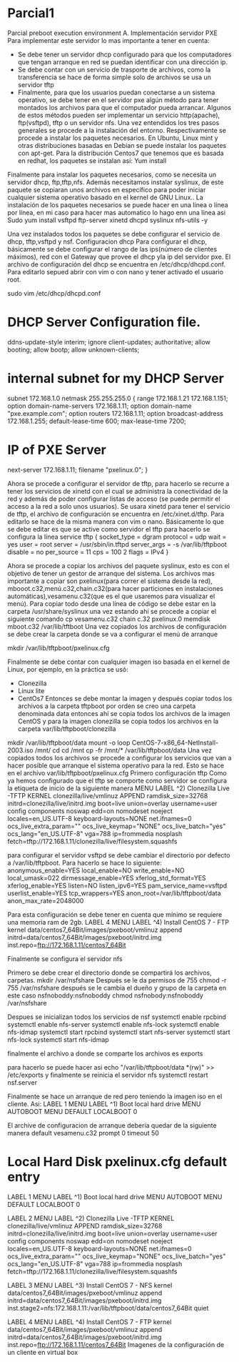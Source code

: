 # Parcial1
Parcial preboot execution environment
A.	Implementación servidor PXE
Para implementar este servidor lo mas importante a tener en cuenta:
-	Se debe tener un servidor dhcp configurado para que los computadores que tengan arranque en red se puedan identificar con una dirección ip.
-	Se debe contar con un servicio de trasporte de archivos, como la transferencia se hace de forma simple solo de archivos se usa un servidor tftp
-	Finalmente, para que los usuarios puedan conectarse a un sistema operativo, se debe tener en el servidor pxe algún método para tener montados los archivos para que el computador pueda arrancar. Algunos de estos métodos pueden ser implementar un servicio http(apache), ftp(vsftpd), tftp o un servidor nfs.
Una vez entendidos los tres pasos generales se procede a la instalación del entorno. Respectivamente se procede a instalar los paquetes necesarios.
En Ubuntu, Linux mint y otras distribuciones basadas en Debian se puede instalar los paquetes con apt-get. Para la distribución Centos7 que tenemos que es basada en redhat, los paquetes se instalan así:
Yum install

Finalmente para instalar los paquetes necesarios, como se necesita un servidor dhcp, ftp,tftp,nfs. Además necesitamos instalar syslinux, de este paquete se copiaran unos archivos en específico para poder iniciar cualquier sistema operativo basado en el kernel de GNU Linux..
La instalación de los paquetes necesarios se puede hacer en una línea o línea por línea, en mi caso para hacer mas automatico lo hago enn una línea asi
Sudo yum install vsftpd ftp-server xinetd dhcpd syslinux nfs-utils -y

Una vez instalados todos los paquetes se debe configurar el servicio de dhcp, tftp,vsftpd y nsf. 
Configuracion dhcp
Para configurar el dhcp, básicamente se debe configurar el rango de las ips(número de clientes máximos), red con el Gateway que provee el dhcp yla ip del servidor pxe. El archivo de configuración del dhcp se encuentra en /etc/dhcp/dhcpd.conf. Para editarlo sepued abrir con vim o con nano y tener activado el usuario root.

sudo vim /etc/dhcp/dhcpd.conf

# DHCP Server Configuration file.

ddns-update-style interim;
ignore client-updates;
authoritative;
allow booting;
allow bootp;
allow unknown-clients;

# internal subnet for my DHCP Server
subnet 172.168.1.0 netmask 255.255.255.0 {
range 172.168.1.21 172.168.1.151;
option domain-name-servers 172.168.1.11;
option domain-name "pxe.example.com";
option routers 172.168.1.11;
option broadcast-address 172.168.1.255;
default-lease-time 600;
max-lease-time 7200;

# IP of PXE Server
next-server 172.168.1.11;
filename "pxelinux.0";
}

Ahora se procede a configurar el servidor de tftp, para hacerlo se recurre a tener los servicios de xinetd con el cual se administra la conectividad de la red y además de poder configurar listas de acceso (se puede permitir el acceso a la red a solo unos usuarios). Se usara xinetd para tener el servicio de tftp, el archivo de configuración se encuentra en  /etc/xinet.d/tftp. Para editarlo se hace de la misma manera con vim o nano. Básicamente lo que se debe editar es que se active como servidor el tftp para hacerlo se configura la línea
service tftp
{
 socket_type = dgram
 protocol    = udp
 wait        = yes
 user        = root
 server      = /usr/sbin/in.tftpd
 server_args = -s /var/lib/tftpboot
 disable     = no
 per_source  = 11
 cps         = 100 2
 flags       = IPv4
}

Ahora se procede a copiar los archivos del paquete syslinux, esto es con el objetivo de tener un gestor de arranque del sistema. Los archivos mas importante a copiar son pxelinux(para correr el sistema desde la red), mbooot.c32,menú.c32,chain.c32(para hacer particiones en instalaciones automáticas),vesamenu.c32(que es el que usaremos para visualizar el menú). Para copiar todo desde una línea de código se debe estar en la carpeta /usr/share/syslinux una vez estando ahí se procede a copiar el siguiente comando
cp vesamenu.c32 chain c.32 pxelinux.0 memdisk mboot.c32 /var/lib/tftboot
Una vez copiados los archivos de configuración se debe crear la carpeta donde se va a configurar el menú de arranque

mkdir /var/lib/tftpboot/pxelinux.cfg

Finalmente se debe contar con cualquier imagen iso basada en el kernel de Linux, por ejemplo, en la práctica se usó:
-	Clonezilla
-	Linux lite
-	CentOs7
Entonces se debe montar la imagen y después copiar todos los archivos a la carpeta tftpboot por orden se creo una carpeta denominada data entonces ahí se copia todos los archivos de la imagen CentOS y para la imagen clonezilla se copia todos los archivos en la carpeta var/lib/tftpboot/clonezilla

mkdir /var/lib/tftpboot/data
mount -o loop CentOS-7-x86_64-NetInstall-2003.iso /mnt/ 
cd 
cd /mnt
cp -fr /mnt/* /var/lib/tftpboot/data
Una vez copiados todos los archivos se procede a configurar los servicios que van a hacer posible que arranque el sistema operativo para la red. Esto se hace en el archivo var/lib/tftpboot/pxelinux.cfg
Primero configuración tftp
Como ya hemos configurado que el tftp se comporte como servidor se configura la etiqueta de inicio de la siguiente manera
MENU LABEL ^2) Clonezilla Live -TFTP
    KERNEL clonezilla/live/vmlinuz
    APPEND ramdisk_size=32768 initrd=clonezilla/live/initrd.img boot=live union=overlay username=user config components noswap edd=on nomodeset noeject locales=en_US.UTF-8 keyboard-layouts=NONE net.ifnames=0 ocs_live_extra_param="" ocs_live_keymap="NONE" ocs_live_batch="yes" ocs_lang="en_US.UTF-8" vga=788 ip=frommedia nosplash  fetch=tftp://172.168.1.11/clonezilla/live/filesystem.squashfs

para configurar el servidor vsftpd se debe cambiar el directorio por defecto a /var/lib/tftpboot. Para hacerlo se hace lo siguiente:
anonymous_enable=YES
local_enable=NO write_enable=NO
local_umask=022
dirmessage_enable=YES xferlog_std_format=YES
xferlog_enable=YES
listen=NO
listen_ipv6=YES
pam_service_name=vsftpd
userlist_enable=YES
tcp_wrappers=YES
anon_root=/var/lib/tftpboot/data
anon_max_rate=2048000

Para esta configuración se debe tener en cuenta que mínimo se requiere una memoria ram de 2gb.
LABEL 4
    MENU LABEL ^4) Install CentOS 7 - FTP
    kernel data/centos7_64Bit/images/pxeboot/vmlinuz
    append initrd=data/centos7_64Bit/images/pxeboot/initrd.img inst.repo=ftp://172.168.1.11/centos7_64Bit

Finalmente se configura el servidor nfs 

Primero se debe crear el directorio donde se compartirá los archivos, carpetas.
mkdir /var/nsfshare
Después se le da permisos de 755
chmod -r 755 /var/nsfshare
después se le cambia el dueño y grupo de la carpeta en este caso nsfnoboddy:nsfnoboddy
chmod nsfnobody:nsfnoboddy /var/nsfshare

Despues se inicializan todos los servicios de nsf
systemctl enable rpcbind
systemctl enable nfs-server
systemctl enable nfs-lock
systemctl enable nfs-idmap
systemctl start rpcbind
systemctl start nfs-server
systemctl start nfs-lock
systemctl start nfs-idmap

finalmente el archivo a donde se comparte los archivos es exports

para hacerlo se puede hacer asi
echo "/var/lib/tftpboot/data  *(rw)" >> /etc/exports
y finalmente se reinicia el servidor nfs
systemctl restart nsf.server

Finalmente se hace un arranque de red pero teniendo la imagen iso en el cliente. Asi:
LABEL 1
    MENU LABEL ^1) Boot local hard drive
    MENU AUTOBOOT
    MENU DEFAULT
    LOCALBOOT 0


El archive de configuracion de arranque debería quedar de la siguiente manera
default vesamenu.c32
prompt 0
timeout 50


# Local Hard Disk pxelinux.cfg default entry
LABEL 1
    MENU LABEL ^1) Boot local hard drive
    MENU AUTOBOOT
    MENU DEFAULT
    LOCALBOOT 0

LABEL 2
    MENU LABEL ^2) Clonezilla Live -TFTP
    KERNEL clonezilla/live/vmlinuz
    APPEND ramdisk_size=32768 initrd=clonezilla/live/initrd.img boot=live union=overlay username=user config components noswap edd=on nomodeset noeject locales=en_US.UTF-8 keyboard-layouts=NONE net.ifnames=0 ocs_live_extra_param="" ocs_live_keymap="NONE" ocs_live_batch="yes" ocs_lang="en_US.UTF-8" vga=788 ip=frommedia nosplash  fetch=tftp://172.168.1.11/clonezilla/live/filesystem.squashfs

LABEL 3
    MENU LABEL ^3) Install CentOS 7 - NFS
    kernel data/centos7_64Bit/images/pxeboot/vmlinuz
    append initrd=data/centos7_64Bit/images/pxeboot/initrd.img inst.stage2=nfs:172.168.1.11:/var/lib/tftpboot/data/centos7_64Bit quiet

LABEL 4
    MENU LABEL ^4) Install CentOS 7 - FTP
    kernel data/centos7_64Bit/images/pxeboot/vmlinuz
    append initrd=data/centos7_64Bit/images/pxeboot/initrd.img inst.repo=ftp://172.168.1.11/centos7_64Bit
Imagenes de la configuración de un cliente en virtual box
 


